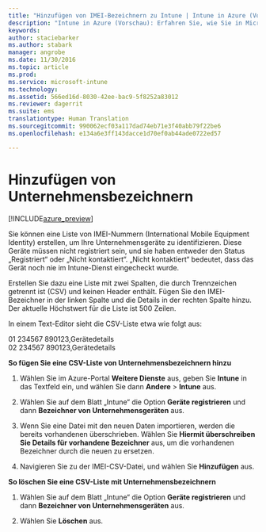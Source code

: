 ```yaml
---
title: "Hinzufügen von IMEI-Bezeichnern zu Intune | Intune in Azure (Vorschau) | Microsoft Docs"
description: "Intune in Azure (Vorschau): Erfahren Sie, wie Sie in Microsoft Intune Unternehmensbezeichner (IMEI-Nummern) hinzufügen. "
keywords: 
author: staciebarker
ms.author: stabark
manager: angrobe
ms.date: 11/30/2016
ms.topic: article
ms.prod: 
ms.service: microsoft-intune
ms.technology: 
ms.assetid: 566ed16d-8030-42ee-bac9-5f8252a83012
ms.reviewer: dagerrit
ms.suite: ems
translationtype: Human Translation
ms.sourcegitcommit: 990062ecf03a117dad74eb71e3f40abb79f22be6
ms.openlocfilehash: e134a6e3ff143dacce1d70ef0ab44ade0722ed57

---
```


# <a name="add-corporate-identifiers"></a>Hinzufügen von Unternehmensbezeichnern

[!INCLUDE[azure_preview](../includes/azure_preview.md)]

Sie können eine Liste von IMEI-Nummern (International Mobile Equipment Identity) erstellen, um Ihre Unternehmensgeräte zu identifizieren. Diese Geräte müssen nicht registriert sein, und sie haben entweder den Status „Registriert“ oder „Nicht kontaktiert“. „Nicht kontaktiert“ bedeutet, dass das Gerät noch nie im Intune-Dienst eingecheckt wurde.

Erstellen Sie dazu eine Liste mit zwei Spalten, die durch Trennzeichen getrennt ist (CSV) und keinen Header enthält. Fügen Sie den IMEI-Bezeichner in der linken Spalte und die Details in der rechten Spalte hinzu. Der aktuelle Höchstwert für die Liste ist 500 Zeilen.

In einem Text-Editor sieht die CSV-Liste etwa wie folgt aus:

01 234567 890123,Gerätedetails</br>
02 234567 890123,Gerätedetails

**So fügen Sie eine CSV-Liste von Unternehmensbezeichnern hinzu**

1. Wählen Sie im Azure-Portal **Weitere Dienste** aus, geben Sie **Intune** in das Textfeld ein, und wählen Sie dann **Andere** > **Intune** aus.

2. Wählen Sie auf dem Blatt „Intune“ die Option **Geräte registrieren** und dann **Bezeichner von Unternehmensgeräten** aus.

3. Wenn Sie eine Datei mit den neuen Daten importieren, werden die bereits vorhandenen überschrieben. Wählen Sie **Hiermit überschreiben Sie Details für vorhandene Bezeichner** aus, um die vorhandenen Bezeichner durch die neuen zu ersetzen.

4. Navigieren Sie zu der IMEI-CSV-Datei, und wählen Sie **Hinzufügen** aus.

**So löschen Sie eine CSV-Liste mit Unternehmensbezeichnern**

1. Wählen Sie auf dem Blatt „Intune“ die Option **Geräte registrieren** und dann **Bezeichner von Unternehmensgeräten** aus.

2. Wählen Sie **Löschen** aus.



<!--HONumber=Feb17_HO1-->



